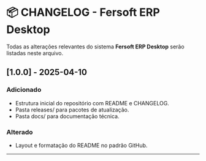 
# 📦 CHANGELOG - Fersoft ERP Desktop

Todas as alterações relevantes do sistema **Fersoft ERP Desktop** serão listadas neste arquivo.

## [1.0.0] - 2025-04-10
### Adicionado
- Estrutura inicial do repositório com README e CHANGELOG.
- Pasta releases/ para pacotes de atualização.
- Pasta docs/ para documentação técnica.

### Alterado
- Layout e formatação do README no padrão GitHub.

---
